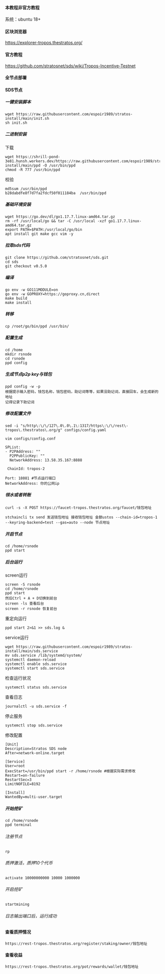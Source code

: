 
#### 本教程非官方教程

系统：ubuntu 18+

#### 区块浏览器
https://explorer-tropos.thestratos.org/

#### 官方教程
https://github.com/stratosnet/sds/wiki/Tropos-Incentive-Testnet

####  全节点部署

#### SDS节点

##### 一键安装脚本

```
wget https://raw.githubusercontent.com/espoir1989/stratos-install/main/init.sh
sh init.sh
```

##### 二进制安装

下载
```
wget https://shrill-pond-3e81.hunsh.workers.dev/https://raw.githubusercontent.com/espoir1989/stratos-install/main/ppd -O /usr/bin/ppd
chmod -R 777 /usr/bin/ppd
```

校验
```
md5sum /usr/bin/ppd
b28dabdfe8f7d7fa2fdcf50f011184ba  /usr/bin/ppd
```

##### 基础环境安装

```
wget https://go.dev/dl/go1.17.7.linux-amd64.tar.gz
rm -rf /usr/local/go && tar -C /usr/local -xzf go1.17.7.linux-amd64.tar.gz
export PATH=$PATH:/usr/local/go/bin
apt install git make gcc vim -y
```

##### 拉取sds代码

```
git clone https://github.com/stratosnet/sds.git
cd sds
git checkout v0.5.0
```

##### 编译

```
go env -w GO111MODULE=on
go env -w GOPROXY=https://goproxy.cn,direct
make build
make install
```

##### 转移

```
cp /root/go/bin/ppd /usr/bin/
```

##### 配置生成

```
cd /home
mkdir rsnode
cd rsnode
ppd config
```

##### 生成节点p2p key与钱包

```
ppd config -w -p
根据提示输入密码，钱包名称，钱包密码，助记词等等，如果没助记词，直接回车，会生成新的地址
记得记录下助记词
```

#####  修改配置文件

```
sed -i "s/http\:\/\/127\.0\.0\.1\:1317/https\:\/\/rest\-tropos\.thestratos\.org/g" configs/config.yaml
```

```
vim configs/config.conf
```

```
SPList:
- P2PAddress: ""
  P2PPublicKey: ""
  NetworkAddress: 13.58.35.167:8888
```

```
 ChainId: tropos-2
```

``` 根据实际情况修改
Port: 18081 #节点运行端口
NetworkAddress: 你的公网ip
```

##### 领水或者转账

```领水
curl -s -X POST https://faucet-tropos.thestratos.org/faucet/钱包地址
```

```转账
stchaincli tx send 发送钱包地址 接收钱包地址 金额ustos --chain-id=tropos-1 --keyring-backend=test --gas=auto --node 节点地址
```

##### 开启节点

```
cd /home/rsnode
ppd start
```

##### 后台运行
screen运行
```
screen -S rsnode
cd /home/rsnode
ppd start
然后Ctrl + A + D切换到前台
screen -ls 查看后台
screen -r rsnode 恢复前台
```
重定向运行
```
ppd start 2>&1 >> sds.log & 
```
service运行
```
wget https://raw.githubusercontent.com/espoir1989/stratos-install/main/sds.service
mv sds.service /lib/systemd/system/
systemctl daemon-reload
systemctl enable sds.service
systemctl start sds.service
```

检查运行状况
```
systemctl status sds.service
```
查看日志
```
journalctl -u sds.service -f 
```
停止服务
```
systemctl stop sds.service
```

修改配置
```
[Unit]
Description=Stratos SDS node
After=network-online.target

[Service]
User=root
ExecStart=/usr/bin/ppd start -r /home/rsnode #根据实际需求修改
Restart=on-failure
RestartSec=3
LimitNOFILE=8192

[Install]
WantedBy=multi-user.target
```

##### 开始挖矿

```
cd /home/rsnode
ppd terminal
```

###### 注册节点
```
rp 
```

###### 质押激活，质押10个代币
```
activate 10000000000 10000 1000000
```

###### 开启挖矿
```
startmining
```
###### 日志输出端口后，运行成功


#### 查看质押情况
```
https://rest-tropos.thestratos.org/register/staking/owner/钱包地址
```

#### 查看收益

```
https://rest-tropos.thestratos.org/pot/rewards/wallet/钱包地址
```
